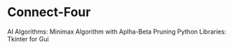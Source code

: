 # Connect-Four
AI Algorithms: Minimax Algorithm with Aplha-Beta Pruning
Python Libraries: Tkinter for Gui
